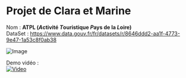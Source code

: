 # Projet de Clara et Marine

Nom : **ATPL (*A*ctivité *T*ouristique *P*ays de la *L*oire)**<br>
DataSet : https://www.data.gouv.fr/fr/datasets/r/8646ddd2-aa1f-4773-9e47-1a53c8f0ab38

![Image](https://i.imgur.com/UTooj9M.png)

Demo vidéo :<br>
[![Video](https://img.youtube.com/vi/7ZCC7v51VMk/0.jpg)](https://www.youtube.com/watch?v=7ZCC7v51VMk)